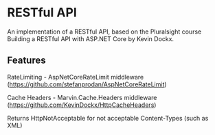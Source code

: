 # RESTful API

An implementation of a RESTful API, based on the Pluralsight course Building a RESTful API with ASP.NET Core by Kevin Dockx.

## Features

RateLimiting - AspNetCoreRateLimit middleware (https://github.com/stefanprodan/AspNetCoreRateLimit)

Cache Headers - Marvin.Cache.Headers middleware (https://github.com/KevinDockx/HttpCacheHeaders)

Returns HttpNotAcceptable for not acceptable Content-Types (such as XML)
